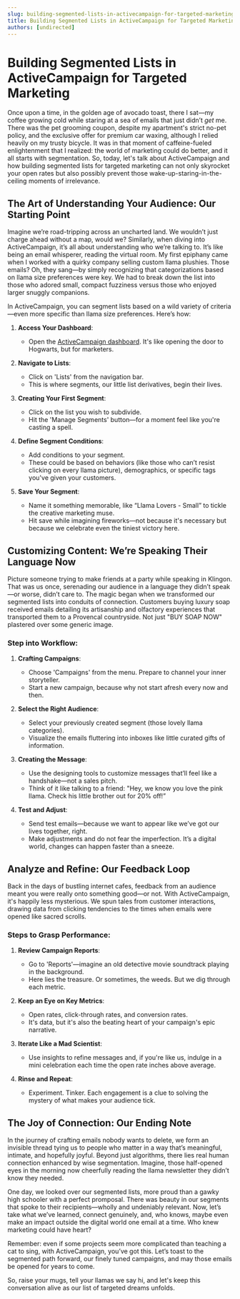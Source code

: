 ```yaml
---
slug: building-segmented-lists-in-activecampaign-for-targeted-marketing
title: Building Segmented Lists in ActiveCampaign for Targeted Marketing
authors: [undirected]
---
```



# Building Segmented Lists in ActiveCampaign for Targeted Marketing

Once upon a time, in the golden age of avocado toast, there I sat—my coffee growing cold while staring at a sea of emails that just didn’t *get* me. There was the pet grooming coupon, despite my apartment's strict no-pet policy, and the exclusive offer for premium car waxing, although I relied heavily on my trusty bicycle. It was in that moment of caffeine-fueled enlightenment that I realized: the world of marketing could do better, and it all starts with segmentation. So, today, let's talk about ActiveCampaign and how building segmented lists for targeted marketing can not only skyrocket your open rates but also possibly prevent those wake-up-staring-in-the-ceiling moments of irrelevance.

## The Art of Understanding Your Audience: Our Starting Point

Imagine we’re road-tripping across an uncharted land. We wouldn’t just charge ahead without a map, would we? Similarly, when diving into ActiveCampaign, it’s all about understanding who we’re talking to. It’s like being an email whisperer, reading the virtual room. My first epiphany came when I worked with a quirky company selling custom llama plushies. Those emails? Oh, they sang—by simply recognizing that categorizations based on llama size preferences were key. We had to break down the list into those who adored small, compact fuzziness versus those who enjoyed larger snuggly companions.

In ActiveCampaign, you can segment lists based on a wild variety of criteria—even more specific than llama size preferences. Here’s how:

1. **Access Your Dashboard**:
    - Open the [ActiveCampaign dashboard](https://www.activecampaign.com). It's like opening the door to Hogwarts, but for marketers.
  
2. **Navigate to Lists**:
    - Click on 'Lists' from the navigation bar.
    - This is where segments, our little list derivatives, begin their lives.

3. **Creating Your First Segment**:
    - Click on the list you wish to subdivide.
    - Hit the 'Manage Segments' button—for a moment feel like you're casting a spell.

4. **Define Segment Conditions**:
    - Add conditions to your segment.
    - These could be based on behaviors (like those who can’t resist clicking on every llama picture), demographics, or specific tags you've given your customers.
  
5. **Save Your Segment**:
    - Name it something memorable, like “Llama Lovers - Small” to tickle the creative marketing muse.
    - Hit save while imagining fireworks—not because it's necessary but because we celebrate even the tiniest victory here.

## Customizing Content: We’re Speaking Their Language Now

Picture someone trying to make friends at a party while speaking in Klingon. That was us once, serenading our audience in a language they didn’t speak—or worse, didn’t care to. The magic began when we transformed our segmented lists into conduits of connection. Customers buying luxury soap received emails detailing its artisanship and olfactory experiences that transported them to a Provencal countryside. Not just "BUY SOAP NOW" plastered over some generic image.

### Step into Workflow:

1. **Crafting Campaigns**:
    - Choose 'Campaigns' from the menu. Prepare to channel your inner storyteller.
    - Start a new campaign, because why not start afresh every now and then.
  
2. **Select the Right Audience**:
    - Select your previously created segment (those lovely llama categories).
    - Visualize the emails fluttering into inboxes like little curated gifts of information.

3. **Creating the Message**:
    - Use the designing tools to customize messages that’ll feel like a handshake—not a sales pitch.
    - Think of it like talking to a friend: "Hey, we know you love the pink llama. Check his little brother out for 20% off!”

4. **Test and Adjust**:
    - Send test emails—because we want to appear like we’ve got our lives together, right.
    - Make adjustments and do not fear the imperfection. It’s a digital world, changes can happen faster than a sneeze.

## Analyze and Refine: Our Feedback Loop

Back in the days of bustling internet cafes, feedback from an audience meant you were really onto something good—or not. With ActiveCampaign, it's happily less mysterious. We spun tales from customer interactions, drawing data from clicking tendencies to the times when emails were opened like sacred scrolls.

### Steps to Grasp Performance:

1. **Review Campaign Reports**:
    - Go to 'Reports'—imagine an old detective movie soundtrack playing in the background.
    - Here lies the treasure. Or sometimes, the weeds. But we dig through each metric.

2. **Keep an Eye on Key Metrics**:
    - Open rates, click-through rates, and conversion rates.
    - It's data, but it's also the beating heart of your campaign's epic narrative.

3. **Iterate Like a Mad Scientist**:
    - Use insights to refine messages and, if you're like us, indulge in a mini celebration each time the open rate inches above average.

4. **Rinse and Repeat**:
    - Experiment. Tinker. Each engagement is a clue to solving the mystery of what makes your audience tick.

## The Joy of Connection: Our Ending Note

In the journey of crafting emails nobody wants to delete, we form an invisible thread tying us to people who matter in a way that’s meaningful, intimate, and hopefully joyful. Beyond just algorithms, there lies real human connection enhanced by wise segmentation. Imagine, those half-opened eyes in the morning now cheerfully reading the llama newsletter they didn’t know they needed.

One day, we looked over our segmented lists, more proud than a gawky high schooler with a perfect promposal. There was beauty in our segments that spoke to their recipients—wholly and undeniably relevant. Now, let’s take what we’ve learned, connect genuinely, and, who knows, maybe even make an impact outside the digital world one email at a time. Who knew marketing could have heart?

Remember: even if some projects seem more complicated than teaching a cat to sing, with ActiveCampaign, you’ve got this. Let’s toast to the segmented path forward, our finely tuned campaigns, and may those emails be opened for years to come. 

So, raise your mugs, tell your llamas we say hi, and let's keep this conversation alive as our list of targeted dreams unfolds.